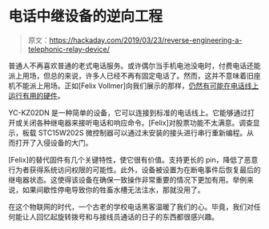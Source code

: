 # 电话中继设备的逆向工程

> 原文：<https://hackaday.com/2019/03/23/reverse-engineering-a-telephonic-relay-device/>

普通人不再喜欢普通的老式电话服务。或许偶尔当手机电池没电时，付费电话还能派上用场，但总的来说，许多人已经不再有固定电话了。然而，这并不意味着旧座机不能派上用场。正如[Felix Vollmer]向我们展示的那样，[仍然有可能在电话线上运行有用的硬件](https://github.com/fvollmer/Telephone-Remote-Control/)。

YC-KZ02DN 是一种简单的设备，它可以连接到标准的电话线上。它能够通过打开或关闭各种继电器来接听电话和响应命令。[Felix]对股票功能不太满意。调查显示，板载 STC15W202S 微控制器可以通过未安装的接头进行串行重新编程。从而打开了入侵设备的大门。

[Felix]的替代固件有几个关键特性，使它很有价值。支持更长的 pin，降低了恶意行为者获得系统访问权限的可能性。此外，设备被设置为在断电事件后恢复最后的继电器状态。这使得该设备在确保一致操作非常重要的情况下更加有用。举例来说，如果间歇性停电导致你的牲畜水槽无法注水，那就没用了。

在这个物联网的时代，一个古老的学校电话黑客温暖了我们的心。毕竟，我们对任何能让人回忆起旋转拨号和与接线员通话的日子的东西都很感兴趣。